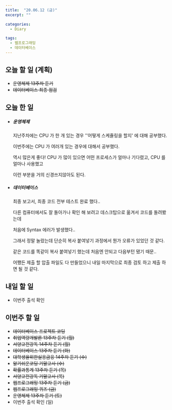 ```yaml
---
title:  "20.06.12 (금)"
excerpt: ""

categories:
  - Diary

tags:
  - 웹프로그래밍
  - 데이터베이스
---
```


## 오늘 할 일 (계획)

- ~~운영체제 13주차 듣기~~
- ~~데이터베이스 최종 점검~~

## 오늘 한 일

- ##### 운영체제

  지난주차에는 CPU 가 한 개 있는 경우 ''어떻게 스케쥴링을 할지' 에 대해 공부했다.

  이번주에는 CPU 가 여러개 있는 경우에 대해서 공부했다.

  역시 많은게 좋다! CPU 가 많이 있으면 어떤 프로세스가 얼마나 기다렸고, CPU 를 얼마나 사용했고

  이런 부분을 거의 신경쓰지않아도 된다.

- ##### 데이터베이스

  최종 보고서, 최종 코드 전부 테스트 완료 했다..

  다른 컴퓨터에서도 잘 돌아가나 확인 해 보려고 데스크탑으로 옮겨서 코드를 돌려봤는데

  처음에 Syntax 에러가 발생했다..

  그래서 정말 놀랐는데 단순히 복사 붙여넣기 과정에서 뭔가 오류가 있었던 것 같다.

  같은 코드를 똑같이 복사 붙여넣기 했는데 처음엔 안되고 다음부턴 됐기 때문..

  어쨌든 제출 할 압출 파일도 다 만들었으니 내일 마지막으로 최종 검토 하고 제출 하면 될 것 같다.

## 내일 할 일

- 이번주 출석 확인

## 이번주 할 일

- ~~데이터베이스 프로젝트 코딩~~
- ~~취업역량개발론 13주차 듣기 (월)~~
- ~~서양고전강독 14주차 듣기 (월)~~
- ~~데이터베이스 13주차 듣기 (화)~~
- ~~대학생을위한실용금융 14주차 듣기 (수)~~
- ~~알기쉬운코딩 기말고사 (수)~~
- ~~확률과통계 13주차 듣기 (목)~~
- ~~서양고전강독 기말고사 (목)~~
- ~~웹프로그래밍 13주차 듣기 (금)~~
- ~~웹프로그래밍 퀴즈 (금)~~
- ~~운영체제 13주차 듣기 (토)~~
- 이번주 출석 확인 (일)
